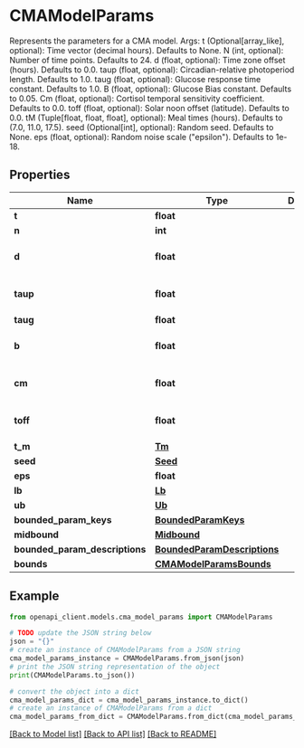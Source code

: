 # CMAModelParams

Represents the parameters for a CMA model.  Args:     t (Optional[array_like], optional): Time vector (decimal hours). Defaults to None.     N (int, optional): Number of time points. Defaults to 24.     d (float, optional): Time zone offset (hours). Defaults to 0.0.     taup (float, optional): Circadian-relative photoperiod length. Defaults to 1.0.     taug (float, optional): Glucose response time constant. Defaults to 1.0.     B (float, optional): Glucose Bias constant. Defaults to 0.05.     Cm (float, optional): Cortisol temporal sensitivity coefficient. Defaults to 0.0.     toff (float, optional): Solar noon offset (latitude). Defaults to 0.0.     tM (Tuple[float, float, float], optional): Meal times (hours). Defaults to (7.0, 11.0, 17.5).     seed (Optional[int], optional): Random seed. Defaults to None.     eps (float, optional): Random noise scale (\"epsilon\"). Defaults to 1e-18.

## Properties

Name | Type | Description | Notes
------------ | ------------- | ------------- | -------------
**t** | **float** |  | [optional] 
**n** | **int** |  | [optional] 
**d** | **float** |  | [optional] [default to 0.0]
**taup** | **float** |  | [optional] [default to 1.0]
**taug** | **float** |  | [optional] 
**b** | **float** |  | [optional] [default to 0.05]
**cm** | **float** |  | [optional] [default to 0.0]
**toff** | **float** |  | [optional] [default to 0.0]
**t_m** | [**Tm**](Tm.md) |  | [optional] 
**seed** | [**Seed**](Seed.md) |  | [optional] 
**eps** | **float** |  | [optional] 
**lb** | [**Lb**](Lb.md) |  | [optional] 
**ub** | [**Ub**](Ub.md) |  | [optional] 
**bounded_param_keys** | [**BoundedParamKeys**](BoundedParamKeys.md) |  | [optional] 
**midbound** | [**Midbound**](Midbound.md) |  | [optional] 
**bounded_param_descriptions** | [**BoundedParamDescriptions**](BoundedParamDescriptions.md) |  | [optional] 
**bounds** | [**CMAModelParamsBounds**](CMAModelParamsBounds.md) |  | [optional] 

## Example

```python
from openapi_client.models.cma_model_params import CMAModelParams

# TODO update the JSON string below
json = "{}"
# create an instance of CMAModelParams from a JSON string
cma_model_params_instance = CMAModelParams.from_json(json)
# print the JSON string representation of the object
print(CMAModelParams.to_json())

# convert the object into a dict
cma_model_params_dict = cma_model_params_instance.to_dict()
# create an instance of CMAModelParams from a dict
cma_model_params_from_dict = CMAModelParams.from_dict(cma_model_params_dict)
```
[[Back to Model list]](../README.md#documentation-for-models) [[Back to API list]](../README.md#documentation-for-api-endpoints) [[Back to README]](../README.md)


